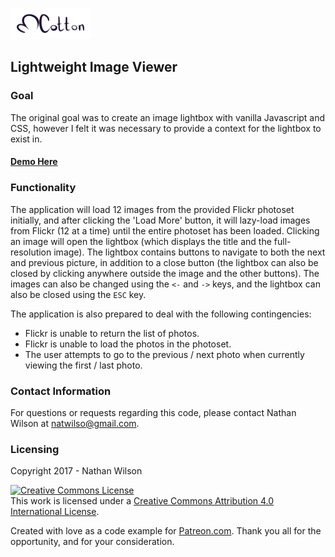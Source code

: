 ![Cotton Logo](content/cotton_logo_l_dark.png "Cotton Logo") 
## Lightweight Image Viewer 


### Goal

The original goal was to create an image lightbox with vanilla Javascript and CSS, however I felt it was necessary to provide a context for the lightbox to exist in.

#### [Demo Here](https://chibibiscuit.github.io/cotton/)

### Functionality

The application will load 12 images from the provided Flickr photoset initially, and after clicking the 'Load More' button, it will lazy-load images from Flickr (12 at a time) until the entire photoset has been loaded. Clicking an image will open the lightbox (which displays the title and the full-resolution image). The lightbox contains buttons to navigate to both the next and previous picture, in addition to a close button (the lightbox can also be closed by clicking anywhere outside the image and the other buttons). The images can also be changed using the `<-` and `->` keys, and the lightbox can also be closed using the `ESC` key.

The application is also prepared to deal with the following contingencies:

* Flickr is unable to return the list of photos.
* Flickr is unable to load the photos in the photoset.
* The user attempts to go to the previous / next photo when currently viewing the first / last photo.

### Contact Information

For questions or requests regarding this code, please contact Nathan Wilson at [natwilso@gmail.com](mailto:natwilso@gmail.com).

### Licensing

Copyright 2017 - Nathan Wilson

<a rel="license" href="http://creativecommons.org/licenses/by/4.0/"><img alt="Creative Commons License" style="border-width:0" src="https://i.creativecommons.org/l/by/4.0/88x31.png" /></a><br />This work is licensed under a <a rel="license" href="http://creativecommons.org/licenses/by/4.0/">Creative Commons Attribution 4.0 International License</a>.

Created with love as a code example for [Patreon.com](http://www.patreon.com). Thank you all for the opportunity, and for your consideration.